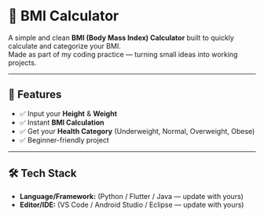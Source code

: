 # 🧮 BMI Calculator  

A simple and clean **BMI (Body Mass Index) Calculator** built to quickly calculate and categorize your BMI.  
Made as part of my coding practice — turning small ideas into working projects.  

---

## 🚀 Features  
- ✅ Input your **Height** & **Weight**  
- ✅ Instant **BMI Calculation**  
- ✅ Get your **Health Category** (Underweight, Normal, Overweight, Obese)  
- ✅ Beginner-friendly project  

---

## 🛠️ Tech Stack  
- **Language/Framework:** (Python / Flutter / Java — update with yours)  
- **Editor/IDE:** (VS Code / Android Studio / Eclipse — update with yours)  

